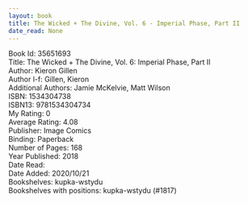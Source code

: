 ```yaml
---
layout: book
title: The Wicked + The Divine, Vol. 6 - Imperial Phase, Part II
date_read: None
---
```


Book Id: 35651693<br />
Title: The Wicked + The Divine, Vol. 6: Imperial Phase, Part II<br />
Author: Kieron Gillen<br />
Author l-f: Gillen, Kieron<br />
Additional Authors: Jamie McKelvie, Matt Wilson<br />
ISBN: 1534304738<br />
ISBN13: 9781534304734<br />
My Rating: 0<br />
Average Rating: 4.08<br />
Publisher: Image Comics<br />
Binding: Paperback<br />
Number of Pages: 168<br />
Year Published: 2018<br />
Date Read: <br />
Date Added: 2020/10/21<br />
Bookshelves: kupka-wstydu<br />
Bookshelves with positions: kupka-wstydu (#1817)<br />

